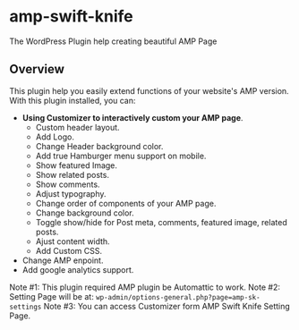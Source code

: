 # amp-swift-knife
The WordPress Plugin help creating beautiful AMP Page

## Overview

This plugin help you easily extend functions of your website's AMP version. With this plugin installed, you can:

- **Using Customizer to interactively custom your AMP page**.
  - Custom header layout.
  - Add Logo.
  - Change Header background color.
  - Add true Hamburger menu support on mobile.
  - Show featured Image.
  - Show related posts.
  - Show comments.
  - Adjust typography.
  - Change order of components of your AMP page.
  - Change background color.
  - Toggle show/hide for Post meta, comments, featured image, related posts.
  - Ajust content width.
  - Add Custom CSS.
- Change AMP enpoint.
- Add google analytics support.

Note #1: This plugin required AMP plugin be Automattic to work.
Note #2: Setting Page will be at: `wp-admin/options-general.php?page=amp-sk-settings`
Note #3: You can access Customizer form AMP Swift Knife Setting Page.
